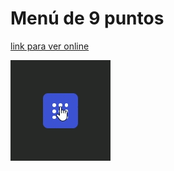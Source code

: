 # Menú de 9 puntos

[link para ver online](https://sebagnh.github.io/menu-de-puntos-sass/ "Click para ver online")

![Muestra menú íconos](./img/muestra-menu-icono.gif "Muestra íconos menú")